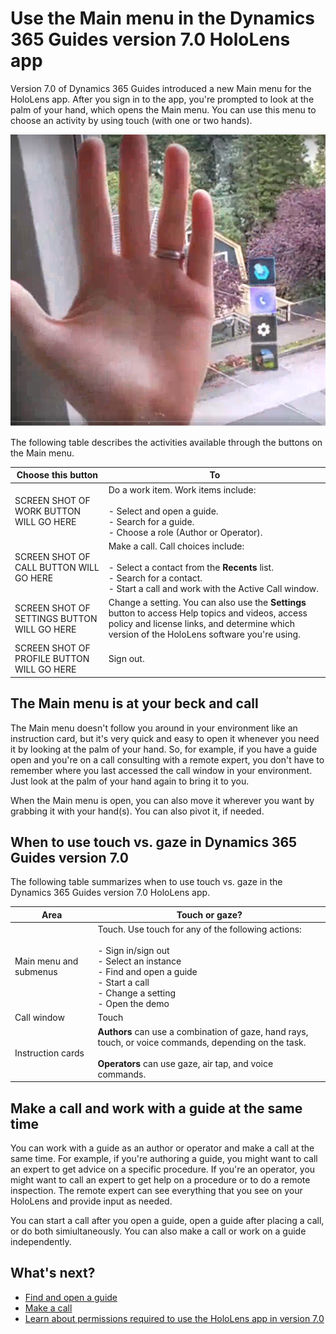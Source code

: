 

# Use the Main menu in the Dynamics 365 Guides version 7.0 HoloLens app

Version 7.0 of Dynamics 365 Guides introduced a new Main menu for the HoloLens app. After you sign in to the app, you're prompted to look at the palm of your hand, which opens the Main menu. You can use this menu to choose an activity by using touch (with one or two hands).

![Screen shot of hand and Main menu.](media/main-menu.PNG "Screen shot of hand and Main menu")

The following table describes the activities available through the buttons on the Main menu.

|Choose this button|To|
|--------|-------------------------------------------------------------------------------------------------|
|SCREEN SHOT OF WORK BUTTON WILL GO HERE|Do a work item. Work items include:<br><br>- Select and open a guide.<br>- Search for a guide.<br>- Choose a role (Author or Operator).|
|SCREEN SHOT OF CALL BUTTON WILL GO HERE|Make a call. Call choices include:<br><br>- Select a contact from the **Recents** list.<br>- Search for a contact.<br>- Start a call and work with the Active Call window.|
|SCREEN SHOT OF SETTINGS BUTTON WILL GO HERE|Change a setting. You can also use the **Settings** button to access Help topics and videos, access policy and license links, and determine which version of the HoloLens software you're using. |
|SCREEN SHOT OF PROFILE BUTTON WILL GO HERE| Sign out.|

## The Main menu is at your beck and call

The Main menu doesn't follow you around in your environment like an instruction card, but it's very quick and easy to open it whenever you need it by looking at the palm of your hand. So, for example, if you have a guide open and you're on a call consulting with a remote expert, you don't have to remember where you last accessed the call window in your environment. Just look at the palm of your hand again to bring it to you.

When the Main menu is open, you can also move it wherever you want by grabbing it with your hand(s). You can also pivot it, if needed. 

## When to use touch vs. gaze in Dynamics 365 Guides version 7.0

The following table summarizes when to use touch vs. gaze in the Dynamics 365 Guides version 7.0 HoloLens app.

|Area|Touch or gaze?|
|------------------|----------------------------------------------------------|
|Main menu and submenus|Touch. Use touch for any of the following actions:<br><br>- Sign in/sign out<br>- Select an instance<br>- Find and open a guide<br>- Start a call<br> - Change a setting<br>- Open the demo|
|Call window|Touch|
|Instruction cards|**Authors** can use a combination of gaze, hand rays, touch, or voice commands, depending on the task.<br><br>**Operators** can use gaze, air tap, and voice commands.

## Make a call and work with a guide at the same time

You can work with a guide as an author or operator and make a call at the same time. For example, if you're authoring a guide, you might want to call an expert to get advice on a specific procedure. If you're an operator, you might want to call an expert to get help on a procedure or to do a remote inspection. The remote expert can see everything that you see on your HoloLens and provide input as needed. 

You can start a call after you open a guide, open a guide after placing a call, or do both simiultaneously. You can also make a call or work on a guide independently. 

## What's next?

- [Find and open a guide](find-guide.md)
- [Make a call](make-call.md)
- [Learn about permissions required to use the HoloLens app in version 7.0](hololens-permissions.md)

